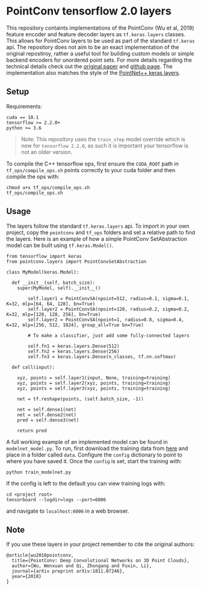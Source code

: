 # PointConv tensorflow 2.0 layers

This repository containts implementations of the PointConv (Wu et al, 2019) feature encoder and feature decoder layers as `tf.keras.layers` classes. This allows for PointConv layers to be used as part of the standard `tf.keras` api. The repository does not aim to be an exact implementation of the original repostiroy, rather a useful tool for building custom models or simple backend encoders for unordered point sets. For more details regarding the technical details check out the [original paper](https://arxiv.org/abs/1811.07246) and [github page](https://github.com/DylanWusee/pointconv). The implementation also matches the style of the [PointNet++ keras layers](https://github.com/dgriffiths3/pointnet2-tensorflow2).

## Setup

Requirements:

```
cuda == 10.1
tensorflow >= 2.2.0+
python >= 3.6
```
> Note: This repository uses the `train_step` model override which is new for `tensorflow 2.2.0`, as such it is important your tensorflow is not an older version. 


To compile the C++ tensorflow ops, first ensure the `CUDA_ROOT` path in `tf_ops/compile_ops.sh` points correctly to your cuda folder and then compile the ops with:

```
chmod u+x tf_ops/compile_ops.sh
tf_ops/compile_ops.sh
```

## Usage

The layers follow the standard `tf.keras.layers` api. To import in your own project, copy the `pointconv` and `tf_ops` folders and set a relative path to find the layers. Here is an example of how a simple PointConv SetAbstraction model can be built using `tf.keras.Model()`.

```
from tensorflow import keras
from pointconv.layers import PointConvSetAbstraction

class MyModel(keras.Model):

  def __init__(self, batch_size):
    super(MyModel, self).__init__()

        self.layer1 = PointConvSA(npoint=512, radius=0.1, sigma=0.1, K=32, mlp=[64, 64, 128], bn=True)
        self.layer2 = PointConvSA(npoint=128, radius=0.2, sigma=0.2, K=32, mlp=[128, 128, 256], bn=True)
        self.layer2 = PointConvSA(npoint=1, radius=0.8, sigma=0.4, K=32, mlp=[256, 512, 1024], group_all=True bn=True)

        # To make a classifier, just add some fully-connected layers

        self.fn1 = keras.layers.Dense(512)
        self.fn2 = keras.layers.Dense(256)
        self.fn3 = keras.layers.Dense(n_classes, tf.nn.softmax)
    
  def call(input):

    xyz, points = self.layer1(input, None, training=training)
    xyz, points = self.layer2(xyz, points, training=training)
    xyz, points = self.layer3(xyz, points, training=training)

    net = tf.reshape(points, (self.batch_size, -1))

    net = self.dense1(net)
    net = self.dense2(net)
    pred = self.dense3(net)

    return pred
```

A full working example of an implemented model can be found in `modelnet_model.py`. To run, first download the training data from [here]() and place in a folder called `data`. Configure the `config` dictionary to point to where you have saved it. Once the `config` is set, start the training with:

```
python train_modelnet.py
```

If the config is left to the default you can view training logs with:

```
cd <project root>
tensorboard --logdir=logs --port=6006
```
and navigate to `localhost:6006` in a web browser.

## Note

If you use these layers in your project remember to cite the original authors:

```
@article{wu2018pointconv,
  title={PointConv: Deep Convolutional Networks on 3D Point Clouds},
  author={Wu, Wenxuan and Qi, Zhongang and Fuxin, Li},
  journal={arXiv preprint arXiv:1811.07246},
  year={2018}
}
```

